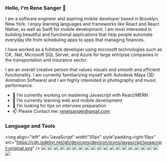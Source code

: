 ### Hello, I'm Rene Sanger 👋

I am a software engineer and aspiring mobile developer based in Brooklyn, New York. I enjoy learning languages and frameworks like React and React Native, as well as Swift for mobile development. I am most interested in building beautiful and functional applications that help people automate everyday life from scheduling apps to apps that managing finances. 

I have worked as a fullstack developer using microsoft technologies such as C#, .Net, Microsoft SQL Server, and Azure for large entripise companies in the transportation and insurance sector.

I am an overall creative person that values visuals and smooth and efficient functionality. I am currently familiarizing myself with Autodesk Maya (3D Animation Software) and I am highly interested in photography and music performance.

- 🔭 I’m currently working on mastering Javascript with React/MERN
- 🌱 I’m currently learning web and mobile development
- 🤔 I’m looking for tips on interview preparation
- 📫 Please Contact me: renejsanger@gmail.com

### Language and Tools

<img align="left" alt="JavaScript" width"30px" style"padding-right:10px" src="https://cdn.jsdelivr.net/gh/devicons/devicon/icons/javascript/javascript-original.svg" />
<img src="https://cdn.jsdelivr.net/gh/devicons/devicon/icons/csharp/csharp-original.svg" />
<img src="https://cdn.jsdelivr.net/gh/devicons/devicon/icons/cplusplus/cplusplus-original.svg" />
<img src="https://cdn.jsdelivr.net/gh/devicons/devicon/icons/dotnetcore/dotnetcore-original.svg" />
<img src="https://cdn.jsdelivr.net/gh/devicons/devicon/icons/java/java-original.svg" />
<img src="https://cdn.jsdelivr.net/gh/devicons/devicon/icons/python/python-original.svg" />
<img src="https://cdn.jsdelivr.net/gh/devicons/devicon/icons/mongodb/mongodb-original-wordmark.svg" />
<img src="https://cdn.jsdelivr.net/gh/devicons/devicon/icons/html5/html5-original.svg" />
<img src="https://cdn.jsdelivr.net/gh/devicons/devicon/icons/css3/css3-original.svg" />
<img src="https://cdn.jsdelivr.net/gh/devicons/devicon/icons/git/git-original.svg" />
<img src="https://cdn.jsdelivr.net/gh/devicons/devicon/icons/react/react-original.svg" />
<img src="https://cdn.jsdelivr.net/gh/devicons/devicon/icons/azure/azure-original.svg" />
<img src="https://cdn.jsdelivr.net/gh/devicons/devicon/icons/amazonwebservices/amazonwebservices-original-wordmark.svg" />
<img src="https://cdn.jsdelivr.net/gh/devicons/devicon/icons/swift/swift-original.svg" />
<img src="https://cdn.jsdelivr.net/gh/devicons/devicon/icons/microsoftsqlserver/microsoftsqlserver-plain-wordmark.svg" />
<img src="https://cdn.jsdelivr.net/gh/devicons/devicon/icons/mysql/mysql-original.svg" />
<img src="https://cdn.jsdelivr.net/gh/devicons/devicon/icons/photoshop/photoshop-plain.svg" />
<img src="https://cdn.jsdelivr.net/gh/devicons/devicon/icons/blender/blender-original.svg" />
<img src="https://cdn.jsdelivr.net/gh/devicons/devicon/icons/maya/maya-original-wordmark.svg" />
<img src="https://cdn.jsdelivr.net/gh/devicons/devicon/icons/bootstrap/bootstrap-original.svg" />
<img src="https://cdn.jsdelivr.net/gh/devicons/devicon/icons/nodejs/nodejs-original-wordmark.svg" />




<!--- ![Anurag's github stats](https://github-readme-stats.vercel.app/api?username=renesanger) -->
